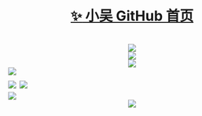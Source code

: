 <h1 align="center">
 <a href="https://github.com/zhang-bcxb">
  <span>✨</span>
  小吴 GitHub 首页</a>
<h1>

<div align="center" style="width:100%;"> <img src="https://profile-counter.glitch.me/yang-tian-hub/count.svg" /> </div>

<div align="center"> <img src="https://readme-typing-svg.herokuapp.com/?lines=欢迎来到我的GitHub!&center=true&font=Roboto&size=27" /></div>

<div align="center" style="width:100%;">
<img src="https://streak-stats.demolab.com?user=1421788142&theme=dark&locale=zh_Hans" />
</div>


<div>
 <img src="https://github-readme-stats.vercel.app/api?username=1421788142&show_icons=true&theme=tokyonight" />
 <div>
   <img src="https://camo.githubusercontent.com/7f9333dbc7e21771749e95f4f0bc5b77e7c10d6c0efee69140a6417ccce7987a/68747470733a2f2f696d672e736869656c64732e696f2f7374617469632f76313f6c6162656c3d50726f6772616d266d6573736167653d56756526636f6c6f723d626c7565" data-canonical-src="https://img.shields.io/static/v1?label=Program&amp;message=Vue&amp;color=blue" style="max-width: 100%;">
 <img src="https://camo.githubusercontent.com/c94e39eefa7a7105104f3fa1fc1e0d93660e3ddbd67521804b6cb9e9c4740de9/68747470733a2f2f696d672e736869656c64732e696f2f7374617469632f76313f6c6162656c3d4c616e6775616765266d6573736167653d4a61766153637269707426636f6c6f723d79656c6c6f77" data-canonical-src="https://img.shields.io/static/v1?label=Language&amp;message=JavaScript&amp;color=yellow" style="max-width: 100%;">
 </div>
</div>
 <img src="https://github-readme-stats.vercel.app/api/top-langs/?username=1421788142&size_weight=0.5&count_weight=0.5" />
<div align="center"> <img src="https://github-readme-activity-graph.vercel.app/graph?username=1421788142&theme=xcode" /> </div>
